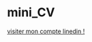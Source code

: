 # mini_CV




[visiter mon compte linedin !](www.linkedin.com/in/mary-mackalin-walter-nicholas-4b433a1b0)
